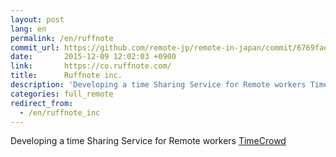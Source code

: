```yaml
---
layout: post
lang: en
permalink: /en/ruffnote
commit_url: https://github.com/remote-jp/remote-in-japan/commit/6769fae480e296f88aa8c98eb55d682dd9004c04
date:       2015-12-09 12:02:03 +0900
link:       https://co.ruffnote.com/
title:      Ruffnote inc.
description: 'Developing a time Sharing Service for Remote workers TimeCrowd'
categories: full_remote
redirect_from:
  - /en/ruffnote_inc
---
```


<p>Developing a time Sharing Service for Remote workers <a href="https://timecrowd.net/">TimeCrowd</a></p>
